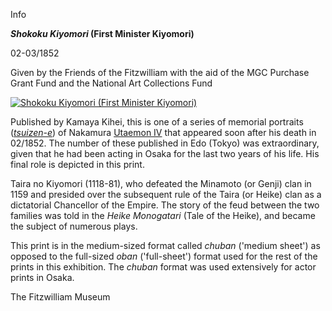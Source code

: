 Info

**_Shokoku Kiyomori_ (First Minister Kiyomori)**

02-03/1852

Given by the Friends of the Fitzwilliam with the aid of the MGC Purchase Grant Fund and the National Art Collections Fund

[![Shokoku Kiyomori (First Minister Kiyomori)](P.59-1999.jpg)](KUN/kunp59.htm)

Published by Kamaya Kihei, this is one of a series of memorial portraits (_[tsuizen-e](KUN/kun214.htm)_) of Nakamura [Utaemon IV](Group20.htm) that appeared soon after his death in 02/1852. The number of these published in Edo (Tokyo) was extraordinary, given that he had been acting in Osaka for the last two years of his life. His final role is depicted in this print.

Taira no Kiyomori (1118-81), who defeated the Minamoto (or Genji) clan in 1159 and presided over the subsequent rule of the Taira (or Heike) clan as a dictatorial Chancellor of the Empire. The story of the feud between the two families was told in the _Heike Monogatari_ (Tale of the Heike), and became the subject of numerous plays.

This print is in the medium-sized format called _chuban_ ('medium sheet') as opposed to the full-sized _oban_ ('full-sheet') format used for the rest of the prints in this exhibition. The _chuban_ format was used extensively for actor prints in Osaka.


The Fitzwilliam Museum
